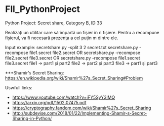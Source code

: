 # FII_PythonProject
Python Project: Secret share, Category B, ID 33

Realizați un utilitar care să împartă un fișier în n fișiere. Pentru a recompune fișierul, va fi
necesară prezența a cel puțin m dintre ele.

Input example:
secretshare.py -split 3 2 secret.txt
secretshare.py -recompose file1.secret file2.secret OR
secretshare.py -recompose file2.secret file3.secret OR
secretshare.py -recompose file1.secret file3.secret
file1 -> part1 și part2
file2 -> part2 și part3
file3 -> part1 și part3

***Shamir's Secret Sharing: https://en.wikipedia.org/wiki/Shamir%27s_Secret_Sharing#Problem

Uswfull links:
- https://www.youtube.com/watch?v=iFY5SyY3IMQ
- https://arxiv.org/pdf/1502.07475.pdf
- https://cryptography.fandom.com/wiki/Shamir%27s_Secret_Sharing
- http://subdevise.com/2018/01/22/Implementing-Shamir-s-Secret-Sharing-in-Python/
